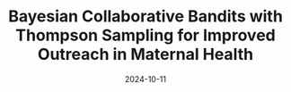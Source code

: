 ---
title: "Bayesian Collaborative Bandits with Thompson Sampling for Improved Outreach in Maternal Health"
authors_before: "Arpan Dasgupta, "
authors_after: ", Arun Suggala, Karthikeyan Shanmugam, Milind Tambe, Aparna Taneja"
award: ""
collection: publications
# permalink: /publication/eluder
tldr: 'An improved collaborative bandits approach with bayesian regret derivation for a special case!'
date: 2024-10-11
venue: 'Under Review'
preprint: '' 
header: 
  teaser: 'papers/eluder/userreward.png'
paper: 'https://arxiv.org/abs/2410.21405'
# code: 'https://github.com/yanndubs/invariant-self-supervised-learning' 
# twitter: "https://x.com/gaganjain1582/status/1820107343369035819"
link: ''
video: ''
categories:
  - Reinforcement Learning
  - Theory
  - Societal Impact
  - Selected Papers 
---